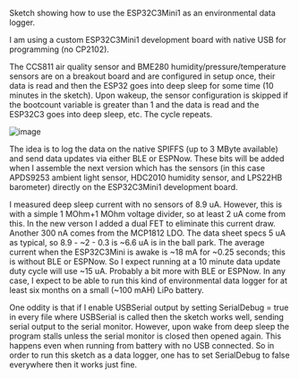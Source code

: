 Sketch showing how to use the ESP32C3Mini1 as an environmental data logger. 

I am using a custom ESP32C3Mini1 development board with native USB for programming (no CP2102).

The CCS811 air quality sensor and BME280 humidity/pressure/temperature sensors are on a breakout board and are configured in setup once, 
their data is read and then the ESP32 goes into deep sleep for some time (10 minutes in the sketch). Upon wakeup, the sensor configuration is skipped if the bootcount variable is greater than 1 and the data is read and the ESP32C3 goes into deep sleep, etc. The cycle repeats.

![image](https://user-images.githubusercontent.com/6698410/155865582-daab5d08-0a00-4984-9684-b989d95954c0.jpg)

The idea is to log the data on the native SPIFFS (up to 3 MByte available) and send data updates via either BLE or ESPNow. These bits will be added when I assemble the next version which has the sensors (in this case APDS9253 ambient light sensor, HDC2010 humidity sensor, and LPS22HB barometer) directly on the ESP32C3Mini1 development board.

I measured deep sleep current with no sensors of 8.9 uA. However, this is with a simple 1 MOhm+1 MOhm voltage divider, so at least 2 uA come from this. In the new verson I added a dual FET to eliminate this current draw. Another 300 nA comes from the MCP1812 LDO. The data sheet specs 5 uA as typical, so 8.9 - ~2 - 0.3 is ~6.6 uA is in the ball park. The average current when the ESP32C3Mini is awake is ~18 mA for ~0.25 seconds; this is without BLE or ESPNow. So I expect running at a 10 minute data update duty cycle will use ~15 uA. Probably a bit more with BLE or ESPNow. In any case, I expect to be able to run this kind of environmental data logger for at least six months on a small (~100 mAH) LiPo battery.  

One oddity is that if I enable USBSerial output by setting SerialDebug = true in every file where USBSerial is called then the sketch works well, sending serial output to the serial monitor. However, upon wake from deep sleep the program stalls unless the serial monitor is closed then opened again. This happens even when running from battery with no USB connected. So in order to run this sketch as a data logger, one has to set SerialDebug to false everywhere then it works just fine.
